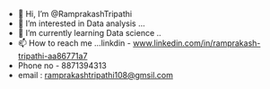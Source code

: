 - 👋 Hi, I’m @RamprakashTripathi
- 👀 I’m interested in Data analysis ...
- 🌱 I’m currently learning Data science ..
- 📫 How to reach me ...linkdin - www.linkedin.com/in/ramprakash-tripathi-aa86771a7
- Phone no - 8871394313
- email : ramprakashtripathi108@gmsil.com

<!---
RamprakashTripathi/RamprakashTripathi is a ✨ special ✨ repository because its `README.md` (this file) appears on your GitHub profile.
You can click the Preview link to take a look at your changes.
--->

